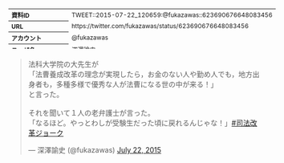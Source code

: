 <table style="font-size: 9pt; width: 610px; margin-bottom: 20px; height: 80px;">
<tbody>
    <tr>
        <th align=left>資料ID</th>
        <td align=left>TWEET::2015-07-22_120659:@fukazawas::623690676648083456</td>
    </tr>
    <tr>
        <th align=left>URL</th>
        <td align=left>https://twitter.com/fukazawas/status/623690676648083456</td>
    </tr>
    <tr>
        <th align=left>アカウント</th>
        <td align=left>@fukazawas</td>
    </tr>
    <tr>
        <th align=left>ユーザ名</th>
        <td align=left>深澤諭史</td>
    </tr>
    <tr>
        <th align=left>ツイートの記録日時</th>
        <td align=left>created_at 2022-08-24_1922</td>
    </tr>
</tbody>
</table>
<blockquote class="twitter-tweet" data-width="450"  data-lang="ja"><p lang="ja" dir="ltr">法科大学院の大先生が<br>「法曹養成改革の理念が実現したら，お金のない人や勤め人でも，地方出身者も，多種多様で優秀な人が法曹になる世の中が来る！」<br>と言った。<br><br>それを聞いて１人の老弁護士が言った。<br>「なるほど。やっとわしが受験生だった頃に戻れるんじゃな！」<a href="https://twitter.com/hashtag/%E5%8F%B8%E6%B3%95%E6%94%B9%E9%9D%A9%E3%82%B8%E3%83%A7%E3%83%BC%E3%82%AF?src=hash&amp;ref_src=twsrc%5Etfw">#司法改革ジョーク</a></p>&mdash; 深澤諭史 (@fukazawas) <a href="https://twitter.com/fukazawas/status/623690676648083456?ref_src=twsrc%5Etfw">July 22, 2015</a></blockquote>
<script async src="https://platform.twitter.com/widgets.js" charset="utf-8"></script>


